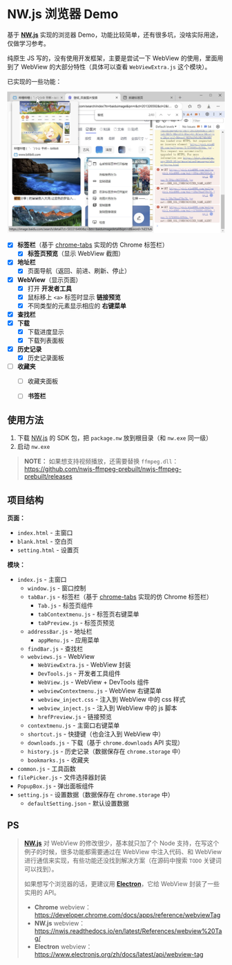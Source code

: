 # NW.js 浏览器 Demo

基于 **[NW.js](https://nwjs.io/)** 实现的浏览器 Demo，功能比较简单，还有很多坑，没啥实际用途，仅做学习参考。

纯原生 JS 写的，没有使用开发框架，主要是尝试一下 WebView 的使用，里面用到了 WebView 的大部分特性（具体可以查看 `WebViewExtra.js` 这个模块）。

已实现的一些功能：

<img src="screenshot.jpg" width="600">

- [x] **标签栏**（基于 [chrome-tabs](https://github.com/adamschwartz/chrome-tabs) 实现的仿 Chrome 标签栏）
  - [x] **标签页预览**（显示 WebView 截图）
- [x] **地址栏**
  - [x] 页面导航（返回、前进、刷新、停止）
- [x] **WebView**（显示页面）
  - [x] 打开 **开发者工具**
  - [x] 鼠标移上 `<a>` 标签时显示 **链接预览**
  - [x] 不同类型的元素显示相应的 **右键菜单**
- [x] **查找栏**
- [x] **下载**
  - [x] 下载进度显示
  - [x] 下载列表面板
- [x] **历史记录**
  - [x] 历史记录面板
- [ ] **收藏夹**
  - [ ] 收藏夹面板
  - [ ] **书签栏**



## 使用方法

1. 下载 [NW.js](https://nwjs.io/) 的 SDK 包，把 `package.nw` 放到根目录（和 `nw.exe` 同一级）
4. 启动 `nw.exe`

> **NOTE：** 如果想支持视频播放，还需要替换 `ffmpeg.dll`：https://github.com/nwjs-ffmpeg-prebuilt/nwjs-ffmpeg-prebuilt/releases



## 项目结构

**页面：**

- `index.html` - 主窗口
- `blank.html` - 空白页
- `setting.html` - 设置页

**模块：**

- `index.js` - 主窗口
  - `window.js` - 窗口控制
  - `tabBar.js` - 标签栏（基于 [chrome-tabs](https://github.com/adamschwartz/chrome-tabs) 实现的仿 Chrome 标签栏）
    - `Tab.js` - 标签页组件
    - `tabContextmenu.js` - 标签页右键菜单
    - `tabPreview.js` - 标签页预览
  - `addressBar.js` - 地址栏
    - `appMenu.js` - 应用菜单
  - `findBar.js` - 查找栏
  - `webviews.js` - WebView
    - `WebViewExtra.js` - WebView 封装
    - `DevTools.js` - 开发者工具组件
    - `WebView.js` - WebView + DevTools 组件
    - `webviewContextmenu.js` - WebView 右键菜单
    - `webview_inject.css` - 注入到 WebView 中的 css 样式
    - `webview_inject.js` - 注入到 WebView 中的 js 脚本
    - `hrefPreview.js` - 链接预览
  - `contextmenu.js` - 主窗口右键菜单
  - `shortcut.js` - 快捷键（也会注入到 WebView 中）
  - `downloads.js` - 下载（基于 `chrome.downloads` API 实现）
  - `history.js` - 历史记录（数据保存在 `chrome.storage` 中）
  - `bookmarks.js` - 收藏夹
- `common.js` - 工具函数
- `filePicker.js` - 文件选择器封装
- `PopupBox.js` - 弹出面板组件
- `setting.js` - 设置数据（数据保存在 `chrome.storage` 中）
  - `defaultSetting.json` - 默认设置数据



## PS

> **[NW.js](https://nwjs.io/)** 对 WebView 的修改很少，基本就只加了个 Node 支持，在写这个例子的时候，很多功能都需要通过在 WebView 中注入代码、和 WebView 进行通信来实现，有些功能还没找到解决方案（在源码中搜索 `TODO` 关键词可以找到）。
>
> 如果想写个浏览器的话，更建议用 **[Electron](https://www.electronjs.org/zh/)**，它给 WebView 封装了一些实用的 API。
>
> - **Chrome** webview：https://developer.chrome.com/docs/apps/reference/webviewTag
> - **NW.js** webview：https://nwjs.readthedocs.io/en/latest/References/webview%20Tag/
> - **Electron** webview：https://www.electronjs.org/zh/docs/latest/api/webview-tag

